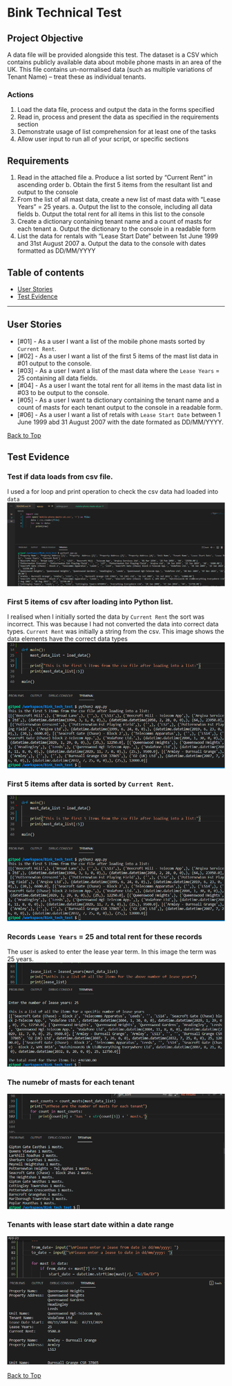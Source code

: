 # Bink Technical Test

## **Project Objective** 
A data file will be provided alongside this test. The dataset is a CSV which contains publicly available data about mobile phone masts in an area of the UK. This file contains un-normalised data (such as multiple variations of Tenant Name) – treat these as individual tenants.

### Actions
1.	Load the data file, process and output the data in the forms specified
2.	Read in, process and present the data as specified in the requirements section
3.	Demonstrate usage of list comprehension for at least one of the tasks
4.	Allow user input to run all of your script, or specific sections

## Requirements
1.	Read in the attached file
    a.	Produce a list sorted by “Current Rent” in ascending order
    b.	Obtain the first 5 items from the resultant list and output to the console
2.	From the list of all mast data, create a new list of mast data with “Lease Years” = 25 years.
    a.	Output the list to the console, including all data fields
    b.	Output the total rent for all items in this list to the console
3.	Create a dictionary containing tenant name and a count of masts for each tenant
    a.	Output the dictionary to the console in a readable form
4.	List the data for rentals with “Lease Start Date” between 1st June 1999 and 31st August 2007
    a.	Output the data to the console with dates formatted as DD/MM/YYYY


<a></a>

## Table of contents 
* [User Stories](#user-stories)
* [Test Evidence](#test-evidence)

--- 

## **User Stories**

* [#01] - As a user I want a list of the mobile phone masts sorted by `Current Rent`.
* [#02] - As a user I want a list of the first 5 items of the mast list data in #01 output to the console.
* [#03] - As a user I want a list of the mast data where the `Lease Years` = 25 containing all data fields.
* [#04] - As a user I want the total rent for all items in the mast data list in #03 to be output to the console.
* [#05] - As a user I want ta dictionary containing the tenant name and a count of masts for each tenant output to the console in a readable form.
* [#06] - As a user I want a list of retals with `Lease Start Date` between 1 June 1999 abd 31 August 2007 with the date formated as DD/MM/YYYY.

[Back to Top](#table-of-contents)
<a></a>


## **Test Evidence**

### Test if data loads from csv file.
I used a for loop and print operation to check the csv data had loaded into `data` ![image](testing-images/data-loaded.png)

### First 5 items of csv after loading into Python list.
I realised when I initially sorted the data by `Current Rent` the sort was incorrect. This was because I had not converted the data into correct data types. `Current Rent` was initially a string from the csv.  This image shows the data elements have the correct data types ![image](testing-images/first-5-unsorted.png)

### First 5 items after data is sorted by `Current Rent`. 
![image](testing-images/first-5-unsorted.png)

### Records `Lease Years` = 25 and total rent for these records
The user is asked to enter the lease year term. In this image the term was 25 years.
![image](testing-images/lease-years-25.png)

### The numebr of masts for each tenant

![image](testing-images/num-masts.png)

### Tenants with lease start date within a date range
![image](testing-images/tenants-in-date-range.png)


[Back to Top](#table-of-contents)
<a></a>
